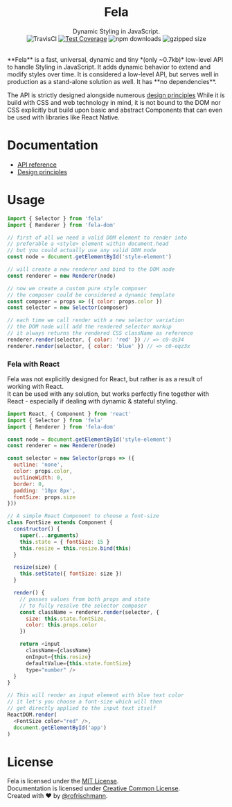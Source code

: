 <h1 align="center">Fela</h1>
<p align="center">
Dynamic Styling in JavaScript.
<br>
<img alt="TravisCI" src="https://travis-ci.org/rofrischmann/fela.svg?branch=master">
<a href="https://codeclimate.com/github/rofrischmann/fela/coverage"><img alt="Test Coverage" src="https://codeclimate.com/github/rofrischmann/fela/badges/coverage.svg"></a>
<img alt="npm downloads" src="https://img.shields.io/npm/dm/fela.svg">
<img alt="gzipped size" src="https://img.shields.io/badge/gzipped-~0.7kb-brightgreen.svg">
</p>
<br>
**Fela** is a fast, universal, dynamic and tiny *(only ~0.7kb)* low-level API to handle Styling in JavaScript. It adds dynamic behavior to extend and modify styles over time. It is considered a low-level API, but serves well in production as a stand-alone solution as well. It has **no dependencies**.

The API is strictly designed alongside numerous [design principles](docs/Principles.md)
While it is build with CSS and web technology in mind, it is not bound to the DOM nor CSS explicitly but build upon basic and abstract Components that can even be used with libraries like React Native.<br>

# Documentation
* [API reference](docs/api/)
* [Design principles](docs/Principles.md)

# Usage
```javascript
import { Selector } from 'fela'
import { Renderer } from 'fela-dom'

// first of all we need a valid DOM element to render into
// preferable a <style> element within document.head
// but you could actually use any valid DOM node
const node = document.getElementById('style-element')

// will create a new renderer and bind to the DOM node
const renderer = new Renderer(node)

// now we create a custom pure style composer
// the composer could be considered a dynamic template
const composer = props => ({ color: props.color })
const selector = new Selector(composer)

// each time we call render with a new selector variation
// the DOM node will add the rendered selector markup
// it always returns the rendered CSS className as reference
renderer.render(selector, { color: 'red' }) // => c0-ds34
renderer.render(selector, { color: 'blue' }) // => c0-eqz3x
```

### Fela with React
Fela was not explicitly designed for React, but rather is as a result of working with React.<br>
It can be used with any solution, but works perfectly fine together with React - especially if dealing with dynamic & stateful styling.

```javascript
import React, { Component } from 'react'
import { Selector } from 'fela'
import { Renderer } from 'fela-dom'

const node = document.getElementById('style-element')
const renderer = new Renderer(node)

const selector = new Selector(props => ({
  outline: 'none',
  color: props.color,
  outlineWidth: 0,
  border: 0,
  padding: '10px 8px',
  fontSize: props.size
}))

// A simple React Component to choose a font-size
class FontSize extends Component {
  constructor() {
    super(...arguments)
    this.state = { fontSize: 15 }
    this.resize = this.resize.bind(this)
  }

  resize(size) {
    this.setState({ fontSize: size })
  }

  render() {
    // passes values from both props and state
    // to fully resolve the selector composer
    const className = renderer.render(selector, {
      size: this.state.fontSize,
      color: this.props.color
    })

    return <input
      className={className}
      onInput={this.resize}
      defaultValue={this.state.fontSize}
      type="number" />
  }
}

// This will render an input element with blue text color
// it let's you choose a font-size which will then
// get directly applied to the input text itself
ReactDOM.render(
  <FontSize color="red" />,
  document.getElementById('app')
)
```


# License
Fela is licensed under the [MIT License](http://opensource.org/licenses/MIT).<br>
Documentation is licensed under [Creative Common License](http://creativecommons.org/licenses/by/4.0/).<br>
Created with ♥ by [@rofrischmann](http://rofrischmann.de).
